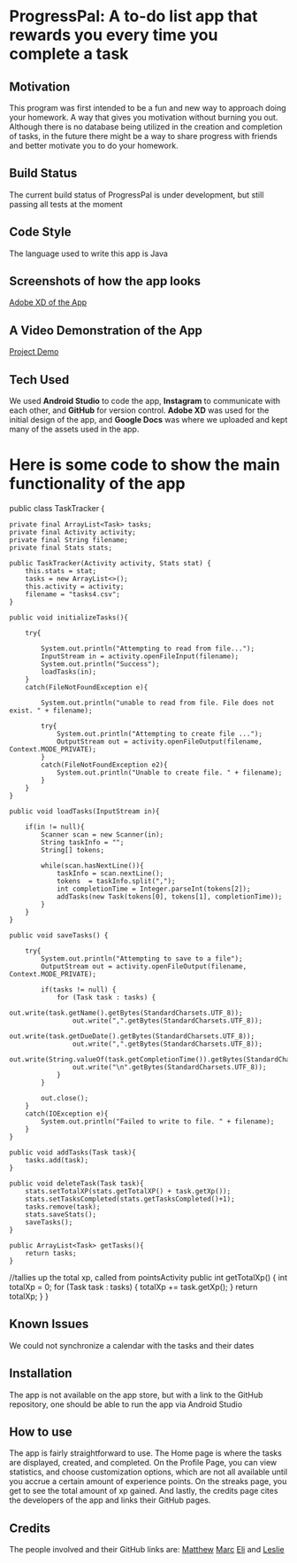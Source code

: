 # ProgressPal: A to-do list app that rewards you every time you complete a task
## Motivation
  This program was first intended to be a fun and new way to approach doing your homework. A way that gives you motivation without burning you out. Although there is no database being utilized in the creation and completion of tasks, in the future there might be a way to share progress with friends and better motivate you to do your homework.
## Build Status
  The current build status of ProgressPal is under development, but still passing all tests at the moment
## Code Style
  The language used to write this app is Java
## Screenshots of how the app looks
  [Adobe XD of the App](https://xd.adobe.com/view/bbeae482-0e6c-4fc8-9407-9e29133aa716-eeb9/)
## A Video Demonstration of the App
  [Project Demo](https://drive.google.com/file/d/1DNMQ9E8FhB0Jqn4SM699c-VBLvl7Gn1f/view?usp=drive_link)
## Tech Used
  We used **Android Studio** to code the app, **Instagram** to communicate with each other, and **GitHub** for version control. **Adobe XD** was used for the initial design of the app, and **Google Docs** was where we uploaded and kept many of the assets used in the app.
# Here is some code to show the main functionality of the app
public class TaskTracker {

    private final ArrayList<Task> tasks;
    private final Activity activity;
    private final String filename;
    private final Stats stats;

    public TaskTracker(Activity activity, Stats stat) {
        this.stats = stat;
        tasks = new ArrayList<>();
        this.activity = activity;
        filename = "tasks4.csv";
    }

    public void initializeTasks(){

        try{

            System.out.println("Attempting to read from file...");
            InputStream in = activity.openFileInput(filename);
            System.out.println("Success");
            loadTasks(in);
        }
        catch(FileNotFoundException e){

            System.out.println("unable to read from file. File does not exist. " + filename);

            try{
                System.out.println("Attempting to create file ...");
                OutputStream out = activity.openFileOutput(filename, Context.MODE_PRIVATE);
            }
            catch(FileNotFoundException e2){
                System.out.println("Unable to create file. " + filename);
            }
        }
    }

    public void loadTasks(InputStream in){

        if(in != null){
            Scanner scan = new Scanner(in);
            String taskInfo = "";
            String[] tokens;

            while(scan.hasNextLine()){
                taskInfo = scan.nextLine();
                tokens  = taskInfo.split(",");
                int completionTime = Integer.parseInt(tokens[2]);
                addTasks(new Task(tokens[0], tokens[1], completionTime));
            }
        }
    }

    public void saveTasks() {

        try{
            System.out.println("Attempting to save to a file");
            OutputStream out = activity.openFileOutput(filename, Context.MODE_PRIVATE);

            if(tasks != null) {
                for (Task task : tasks) {
                    out.write(task.getName().getBytes(StandardCharsets.UTF_8));
                    out.write(",".getBytes(StandardCharsets.UTF_8));
                    out.write(task.getDueDate().getBytes(StandardCharsets.UTF_8));
                    out.write(",".getBytes(StandardCharsets.UTF_8));
                    out.write(String.valueOf(task.getCompletionTime()).getBytes(StandardCharsets.UTF_8));
                    out.write("\n".getBytes(StandardCharsets.UTF_8));
                }
            }

            out.close();
        }
        catch(IOException e){
            System.out.println("Failed to write to file. " + filename);
        }
    }

    public void addTasks(Task task){
        tasks.add(task);
    }

    public void deleteTask(Task task){
        stats.setTotalXP(stats.getTotalXP() + task.getXp());
        stats.setTasksCompleted(stats.getTasksCompleted()+1);
        tasks.remove(task);
        stats.saveStats();
        saveTasks();
    }

    public ArrayList<Task> getTasks(){
        return tasks;
    }


//tallies up the total xp, called from pointsActivity
    public int getTotalXp() {
        int totalXp = 0;
        for (Task task : tasks) {
            totalXp += task.getXp();
        }
        return totalXp;
    }
}
## Known Issues
  We could not synchronize a calendar with the tasks and their dates
## Installation
  The app is not available on the app store, but with a link to the GitHub repository, one should be able to run the app via Android Studio

## How to use
  The app is fairly straightforward to use. The Home page is where the tasks are displayed, created, and completed. On the Profile Page, you can view statistics, and choose customization options, which are not all available until you accrue a certain amount of experience points. On the streaks page, you get to see the total amount of xp gained. And lastly, the credits page cites the developers of the app and links their GitHub pages.

## Credits
  The people involved and their GitHub links are: [Matthew](https://github.com/mattyb8591) [Marc](https://github.com/marcdjbn) [Eli](https://github.com/Etap4496) and [Leslie](https://github.com/LeslieH0)
